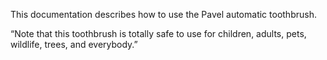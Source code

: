This documentation describes how to use the Pavel automatic
toothbrush.

“Note that this toothbrush is totally safe to use for children, adults, pets, wildlife, trees, and everybody.”

